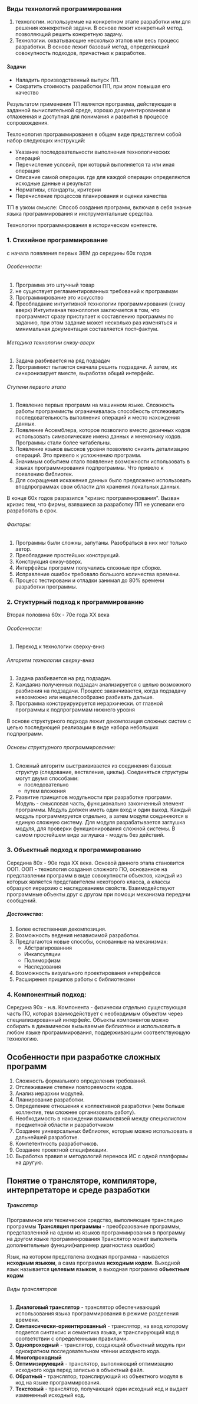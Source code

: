 ### Виды технологий программирования
1. технологии. используемые на конкретном этапе разработки или для решения конекретной задачи. В основе лежит конкретный метод. позволяющий решить конкретную задачу.
2. Технологии. охватывающие несколько этапов или весь процесс разработки. В основе лежит базовый метод, определяющий совокупность подходов, причастных к разработке.

#### Задачи
* Наладить производственный выпуск ПП.
* Сократить стоимость разработки ПП, при этом повышая его качество

Результатом применения ТП является программа, действующая в заданной вычислительной среде, хорошо документированная и отлаженная и доступная для понимания и развития в процессе сопровождения.

Техлонология программирования в общем виде предствляем собой набор следующих инструкций:
* Указание последовательности выполнения технологических операций
* Перечисление условий, при который выполняется та или иная операция
* Описание самой операции. где для каждой операции определяются исходные данные и результат
* Нормативы, стандарты, критерии
* Перечисление процессов планирования и оценки качества

ТП в узком смысле:
Способ создания программ, включая в себя знание языка программирования и инструментальные средства.

Технологии программирования в историческом контексте. 
### 1. Стихийное программирование
с начала  появления первых ЭВМ до середины 60х годов

###### Особенности:
1. Программа это штучный товар
2. не существует регламентированных требований к программам
3. Программирование это искусство
4. Преобладание интуитивной технологии программирования (снизу вверх)
Интуитивная техноллогия заключается в том, что программист сразу приступает к составлению программы по заданию, при этом задание может несколько раз изменяться и минимальная документация составляется пост-фактум.

###### Методика технологии снизу-вверх
1. Задача  разбивается на ряд подзадач
2. Программист пытается сначала решить подзадачи. А затем, их синхронизирует вместе, выработав общий интерфейс.

###### Ступени первого этапа
1. Появление первых программ на машинном языке. Сложность работы программисты ограничивалась способность отслеживать последовательность выполнения операций и место нахождения данных.
2. Появление Ассемблера, которое позволило вместо двоичных кодов использовать символические имена данных и мнемонику кодов. Программы стали более читабельны.
3. Появление языков высоков уровня позволило снизить детализацию операций. Это привело к усложнению  программ.
4.  Значимым событием стало появление возможности использовать в языках программирования подпрограммы. Что привело к появлению библиотек.
5. Для сокращения искажения данных было предложено использовать вподпрограммах свои области для хранения локальных данных.

В конце 60х годов разразился "кризис программирования". Вызван кризис тем, что фирмы, взявшиеся за разработку ПП не успевали его разработать в срок.
###### Факторы:
1. Программы были сложны, запутаны. Разобраться в них мог только автор.
2. Преобладание простейших конструкций.
3. Конструкция снизу-вверх.
4. Интерфейсы программ получались сложные при сборке.
5. Исправление ошибок требовало большого количества времени.
6. Процесс тестировани и отладки занимал до 80% времени разработки программы.

### 2. Стуктурный подход к программированию
Вторая половина 60х - 70е года XX века

###### Особенности:
1. Переход к технологии сверху-вниз

###### Алгоритм технологии сверху-вниз
1. Задача разбивается на ряд подзадач.
2. Каждаяиз полученных подзадач анализируется с целью возможного разбиения на подзадачи. Процесс заканчивается, когда подзадачу невозможно или нецелесообразно разбивать дальше.
3. Программа конструируируется иерархически. от главной программы к подпрограммам нижнего уровня

В основе структурного подхода лежит декомпозиция сложных систем с целью последующей реализации в виде набора небольших подпрограмм.
###### Основы структурного программирование: 
1. Сложный алгоритм выстраививается из соединения базовых структур (следование, вествление, циклы). Соединяться структуры могут двумя способами:
	* последовательно
	* путем вложения
2. Развитие принципов модульности при разработке программ. Модуль - смысловая часть, функционально законченный элемент программы. Модуль должен иметь один вход и один выход. Каждый модуль программируется отдельно, а затем модули соединяются в единую сложную систему. Для модуля разрабатывается заглушка модуля, для проверки функционирования сложной системы. В самом простейшем виде заглушка - модуль без действий.

### 3. Объектный подход к программированию
Середина 80х - 90е года XX века. Основой данного этапа становится ООП.
ООП - технология создания сложного ПО, основанное на представлении программ в виде совокупности объектов, каждый из которых является представителем некоторого класса, а классы образуют иерархию с наследованием свойств. Взаимодействуют программные объекты друг с другом при помощи механизма передачи сообщений.
##### Достоинства:
1. Более естественная декомпозиция.
2. Возможность ведения независимой разработки. 
3. Предлагаются новые способы, основанные на механизмах:
	* Абстрагированния
	* Инкапсуляции
	* Полиморфизм
	* Наследования
4. Возможность визуального проектирования интерфейсов
5. Расширения приципов работы с библиотеками

### 4. Компонентный подход:
Середина 90х - н.в.
Компонента - физически отдельно существующая часть ПО, которая взаимодействует с необходимым объектом через специализированный интерфейс.
Объекты компонентов можно собирать в динамически вызываемые библиотеки и использовать в любом языке программирования, поддерживающим соответствующую технологию.

## Особенности при разработке сложных программ
1. Сложность формального определения требований.
2. Отслеживание степени повторяемости кодов.
3. Анализ иерархии модулей.
4. Планирование разработки.
5. Определение отношения к коллективной разработки (чем больше коллектив, тем сложнее организовать работу).
6. Необходимость в нахождении взаимосвязей между специалистом предметной области и разработчиком
7. Создание уинверсальных библиотек, которые можно использовать в дальнейшей разработке.
8. Компетентность разработчиков.
9. Создание проектной спецификации.
10. Выработка правил и методологий переноса ИС с одной платформы на другую.

## Понятие о трансляторе, компиляторе, интерпретаторе и среде разработки

##### Транслятор
Программное или техническое средство, выполняющее трансляцию программы
**Трансляция программы** - преобразование программы, представленной на одном из языков программирования в программу на другом языке программирования
Транслятор может выполнять дополнительные функции(например диагностика ошибок)

Язык, на котором предствлена входная программа - наывается **исходным языком**, а сама программа **исходным кодом**.
Выходной язык называется **целевым языком**, а выходная программа **объектным кодом**

###### Виды трансляторов
1. **Диалоговый транслятор** - транслятор обеспечивающий использования языка программирования в режиме разделения времени.
2. **Синтаксически-ориентированный** - транслятор, на вход которому подается синтаксис и семантика языка, и транслирующий код в соответствии с определенными правилами. 
3. **Однопроходный** - транслятор, создающий объектный модуль при однократном последовательном чтении исходного кода.
4. **Многопроходный**
5. **Оптимизирующий** - транслятор, выполняющий оптимизацию исходного кода перед записью в объектный файл.
6. **Обратный** - транслятор, транслирующий из объектного модуля в код на языке программирования.
7. **Текстовый** - транслятор, получающий один исходный код и выдает измененный исходный код.